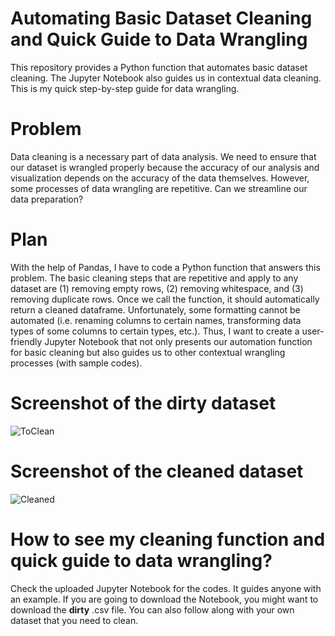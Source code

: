 # Automating Basic Dataset Cleaning and Quick Guide to Data Wrangling
This repository provides a Python function that automates basic dataset cleaning. The Jupyter Notebook also guides us in contextual data cleaning. This is my quick step-by-step guide for data wrangling.

# Problem
Data cleaning is a necessary part of data analysis. We need to ensure that our dataset is wrangled properly because the accuracy of our analysis and visualization depends on the accuracy of the data themselves. However, some processes of data wrangling are repetitive. Can we streamline our data preparation? 

# Plan
With the help of Pandas, I have to code a Python function that answers this problem. The basic cleaning steps that are repetitive and apply to any dataset are (1) removing empty rows, (2) removing whitespace, and (3) removing duplicate rows. Once we call the function, it should automatically return a cleaned dataframe. Unfortunately, some formatting cannot be automated (i.e. renaming columns to certain names, transforming data types of some columns to certain types, etc.). Thus, I want to create a user-friendly Jupyter Notebook that not only presents our automation function for basic cleaning but also guides us to other contextual wrangling processes (with sample codes). 

# Screenshot of the dirty dataset
![ToClean](https://github.com/marvin-rubia/Automate-Basic-Dataset-Cleaning-and-Guide-to-Data-Wrangling-in-Python/assets/140475770/936268e1-d6a3-4367-8792-35b17b0c1060)

# Screenshot of the cleaned dataset
![Cleaned](https://github.com/marvin-rubia/Automate-Basic-Dataset-Cleaning-and-Guide-to-Data-Wrangling-in-Python/assets/140475770/9ccb0235-b2ea-4ee2-a8eb-0008aba3d229)

# How to see my cleaning function and quick guide to data wrangling? 
Check the uploaded Jupyter Notebook for the codes. It guides anyone with an example. If you are going to download the Notebook, you might want to download the __dirty__ .csv file. You can also follow along with your own dataset that you need to clean. 

